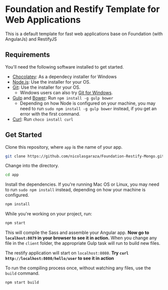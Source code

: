 # Foundation and Restify Template for Web Applications



This is a default template for fast web applications base on Foundation (with AngularJs) and RestifyJS

## Requirements

You'll need the following software installed to get started.

  - [Chocolatey](https://chocolatey.org): As a dependecy installer for Windows
  - [Node.js](http://nodejs.org): Use the installer for your OS.
  - [Git](http://git-scm.com/downloads): Use the installer for your OS.
    - Windows users can also try [Git for Windows](http://git-for-windows.github.io/).
  - [Gulp](http://gulpjs.com/) and [Bower](http://bower.io): Run `npm install -g gulp bower`
    - Depending on how Node is configured on your machine, you may need to run `sudo npm install -g gulp bower` instead, if you get an error with the first command.
  - [Curl](https://chocolatey.org/packages?q=curl): Run `choco install curl`

## Get Started

Clone this repository, where `app` is the name of your app.

```bash
git clone https://github.com/nicolasgaraza/Foundation-Restify-Mongo.git app
```

Change into the directory.

```bash
cd app
```

Install the dependencies. If you're running Mac OS or Linux, you may need to run `sudo npm install` instead, depending on how your machine is configured.

```bash
npm install
```

While you're working on your project, run:

```bash
npm start
```

This will compile the Sass and assemble your Angular app. **Now go to `localhost:8079` in your browser to see it in action.** When you change any file in the `client` folder, the appropriate Gulp task will run to build new files.

The restify application will start on `localhost:8080`. **Try `curl http://localhost:8080/hello/user` to see it in action**

To run the compiling process once, without watching any files, use the `build` command.

```bash
npm start build
```
